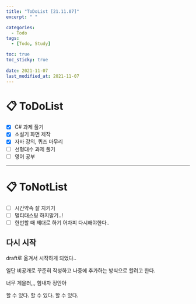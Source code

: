 ```yaml
---
title: "ToDoList [21.11.07]"
excerpt: " "

categories:
  - Todo
tags:
  - [Todo, Study]

toc: true
toc_sticky: true
 
date: 2021-11-07
last_modified_at: 2021-11-07
---
```


# 📋 ToDoList  

- [x] C# 과제 풀기
- [x] 소설기 화면 제작
- [x] 자바 강의, 퀴즈 마무리
- [ ] 선형대수 과제 풀기
- [ ] 영어 공부

---

# 📋 ToNotList  

- [ ] 시간약속 잘 지키기
- [ ] 멀티태스팅 하지말기..!
- [ ] 한번할 때 제대로 하기 어차피 다시해야한다.. 

## 다시 시작

draft로 옮겨서 시작하게 되었다..  

일단 비공개로 꾸준히 작성하고 나중에 추가하는 방식으로 할려고 한다. 

너무 게을러,,, 힘내자 정안아

할 수 있다. 할 수 있다. 할 수 있다.

